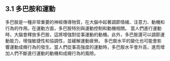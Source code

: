 ## 3.1 多巴胺和運動

多巴胺是一種非常重要的神經傳導物質，在大腦中起著調節情緒、注意力、動機和行為的作用。在運動方面，多巴胺特別與運動控制和動機相關。 
當人們進行運動時，大腦會釋放多巴胺，這將增強對從事運動的動機。此外，多巴胺還可以調節運動能力，增強敏捷性和協調性，並緩解運動疲勞。 
多巴胺水平的變化也可能會影響運動成癮行為的發生。當人們從事高強度的運動時，多巴胺水平會升高，進而增加人們不斷進行運動的動機和成癮行為的風險。